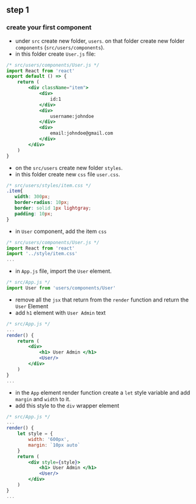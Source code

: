 ## step 1

### create your first component

- under `src` create new folder, `users`. on that folder create new folder `components` (`src/users/components`).
- in this folder create  `User.js` file:

```jsx
/* src/users/components/User.js */
import React from 'react'
export default () => {
    return (
        <div className="item">
            <div>
                id:1
            </div>
            <div>
                username:johndoe
            </div>
            <div>
                email:johndoe@gmail.com
            </div>
        </div>
    )
}
```

- on the `src/users` create new folder `styles`.
- in this folder create new `css` file `user.css`.

```css
/* src/users/styles/item.css */
.item{
   width: 300px;
   border-radius: 10px;
   border: solid 1px lightgray;
   padding: 10px;
}
```

- in `User` component, add the item `css`

```jsx
/* src/users/components/User.js */
import React from 'react'
import '../style/item.css'
...
```

- in `App.js` file, import the `User` element.

```jsx
/* src/App.js */
import User from 'users/components/User'
```

- remove all the `jsx` that return from the `render` function and return the `User` Element
- add `h1` element with `User Admin` text

```jsx
/* src/App.js */
...
render() {
    return (
        <div>
            <h1> User Admin </h1>
            <User/>
        </div>
    )
}
...
```

- in the `App` element render function create a `let` style variable and add `margin` and `width` to it.
- add this style to the `div` wrapper element

```jsx
/* src/App.js */
...
render() {
    let style = {
        width: '600px',
        margin: `10px auto`
    }
    return (
        <div style={style}>
            <h1> User Admin </h1>
            <User/>
        </div>
    )
}
...

```
